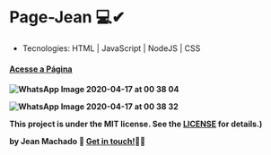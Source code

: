 # Page-Jean 💻✔  
- Tecnologies: HTML | JavaScript | NodeJS | CSS 
  
<a href="https://boring-shirley-69d75a.netlify.app/"><h4> Acesse a Página<h4></a>
  
  
  
  
[](url)![WhatsApp Image 2020-04-17 at 00 38 04](https://user-images.githubusercontent.com/60414493/79530832-e0743680-8046-11ea-87dd-0bb416f2e8ec.jpeg)

![WhatsApp Image 2020-04-17 at 00 38 32](https://user-images.githubusercontent.com/60414493/79530841-ed912580-8046-11ea-81d7-0eafc577953b.jpeg)

This project is under the MIT license. See the [LICENSE](https://github.com/jeannzk021/Page-Jean) for details.)

by Jean Machado :wave: [Get in touch!](https://www.linkedin.com/in/jeanmachado021)🚀😎

